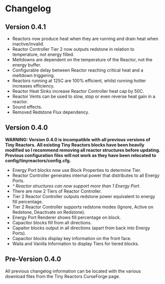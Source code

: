 # Changelog

## Version 0.4.1

* Reactors now produce heat when they are running and drain heat when inactive/invalid.
* Reactor Controller Tier 2 now outputs redstone in relation to temperature, not energy filled.
* Meltdowns are dependent on the temperature of the Reactor, not the energy buffer.
* Configurable delay between Reactor reaching critical heat and a meltdown triggering.
* Reactors running at 125C are 100% efficient, whilst running hotter increases efficiency.
* Reactor Heat Sinks increase Reactor Controller heat cap by 50C.
* Reactor Vents can be used to slow, stop or even reverse heat gain in a reactor.
* Sound effects.
* Removed Redstone Flux dependency.

## Version 0.4.0

__WARNING: Version 0.4.0 is incompatible with all previous versions of Tiny Reactors.__
__All existing Tiny Reactors blocks have been heavily modified so I recommend removing all reactor structures before updating.__
__Previous configuration files will not work as they have been relocated to config/tinyreactors/config.cfg.__

* Energy Port blocks now use Block Properties to determine Tier.
* Reactor Controller generates internal power that distributes to all Energy Ports.
* _^ Reactor structures can now support more than 1 Energy Port._
* There are now 2 Tiers of Reactor Controller.
* Tier 2 Reactor Controller outputs redstone power equivalent to energy fill percentage.
* Tier 2 Reactor Controller supports redstone modes (Ignore, Active on Redstone, Deactivate on Redstone).
* Energy Port Renderer shows fill percentage on block.
* Capacitor blocks fill from all directions.
* Capaitor blocks output in all directions (apart from back into Energy Ports).
* Capacitor blocks display key information on the front face.
* Waila and Vanilla Information to display Tiers for tiered blocks.

## Pre-Version 0.4.0

All previous changelog information can be located with the various download files from the Tiny Reactors CurseForge page.